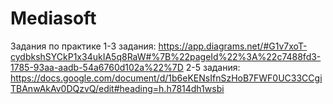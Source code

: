 # Mediasoft
Задания по практике
1-3 задания: https://app.diagrams.net/#G1v7xoT-cydbkshSYCkP1x34ukIA5q8RaW#%7B%22pageId%22%3A%22c7488fd3-1785-93aa-aadb-54a6760d102a%22%7D
2-5 задания: https://docs.google.com/document/d/1b6eKENsIfnSzHoB7FWF0UC33CCgiTBAnwAkAv0DQzvQ/edit#heading=h.h7814dh1wsbi
